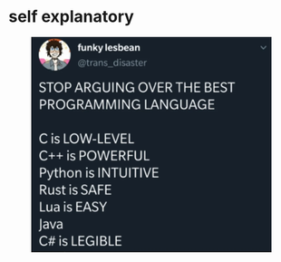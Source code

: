 # self explanatory

<figure><img src="../../.gitbook/assets/image (6).png" alt=""><figcaption></figcaption></figure>

